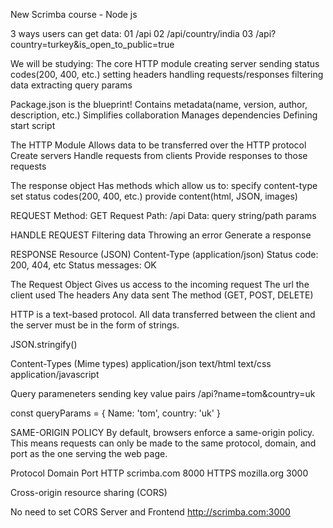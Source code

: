 New Scrimba course - Node js

3 ways users can get data:
01 /api
02 /api/country/india
03 /api?country=turkey&is_open_to_public=true

We will be studying:
The core HTTP module
    creating server
    sending status codes(200, 400, etc.)
    setting headers
    handling requests/responses
    filtering data
    extracting query params

Package.json is the blueprint!
    Contains metadata(name, version, author, description, etc.)
    Simplifies collaboration
        Manages dependencies
        Defining start script

The HTTP Module
    Allows data to be transferred over the HTTP protocol
    Create servers
    Handle requests from clients
    Provide responses to those requests

The response object
    Has methods which allow us to:
        specify content-type
        set status codes(200, 400, etc.)
        provide content(html, JSON, images)

REQUEST
    Method: GET
    Request Path: /api
    Data: query string/path params

HANDLE REQUEST
    Filtering data
    Throwing an error
    Generate a response

RESPONSE
    Resource (JSON)
    Content-Type (application/json)
    Status code: 200, 404, etc
    Status messages: OK

The Request Object
    Gives us access to the incoming request
        The url the client used
        The headers
        Any data sent
        The method (GET, POST, DELETE)

HTTP is a text-based protocol. All data transferred between the client and the server must be in the form of strings.

JSON.stringify(<data-to-convert>)

Content-Types (Mime types)
    application/json
    text/html
    text/css
    application/javascript

Query parameneters
sending key value pairs
/api?name=tom&country=uk

const queryParams = {
    Name: 'tom',
    country: 'uk'
}

SAME-ORIGIN POLICY
By default, browsers enforce a same-origin policy. This means requests can only be made to the same protocol, domain, and port as the one serving the web page.

Protocol        Domain          Port
HTTP            scrimba.com     8000
HTTPS           mozilla.org     3000

Cross-origin resource sharing (CORS)

No need to set CORS
Server and Frontend
http://scrimba.com:3000
